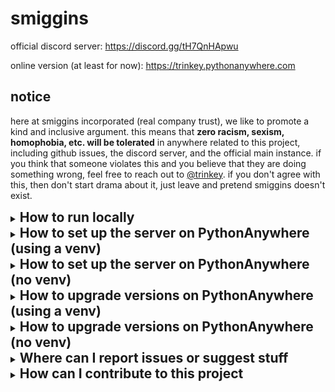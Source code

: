 # smiggins
official discord server: https://discord.gg/tH7QnHApwu

online version (at least for now): https://trinkey.pythonanywhere.com

## notice
here at smiggins incorporated (real company trust), we like to promote a kind
and inclusive argument. this means that **zero racism, sexism, homophobia,
etc. will be tolerated** in anywhere related to this project, including github
issues, the discord server, and the official main instance. if you think that
someone violates this and you believe that they are doing something wrong, feel
free to reach out to [@trinkey](https://github.com/trinkey). if you don't agree
with this, then don't start drama about it, just leave and pretend smiggins
doesn't exist.

<details>
  <summary><h2 style="display: inline">How to run locally</h2></summary>

  1. Clone the github repo or download the files

  2. With python, install the needed libraries
  (`python -m pip install --upgrade -r requirements.txt`,
  or use `py -m ...` on windows)

  3. Create the `_api_keys.py` file:
      ```bash
      touch ~/smiggins/smiggins/backend/_api_keys.py
      echo "auth_key = b'some random text this can be anything'" > ~/smiggins/smiggins/backend/_api_keys.py
      ```
      if you're on Windows then ~~fuck you~~ it's probably easier to do this
      using file explorer
  4. In the folder REPO_BASE/smiggins run the command
  `python3 manage.py migrate` (once again `py ...` for windows)

  5. Then, to start the server, run `python3 manage.py runserver` (`py ...` on
  windows still). If you want to start the server but already have the files,
  just do this step again. When updating versions, repeat step four too assuming
  you don't delete the `_api_keys.py` file, then you'd have to do step three
  again too.
</details>

<details>
  <summary><h2 style="display: inline">
    How to set up the server on PythonAnywhere (using a venv)
  </h2></summary>

  1. Create a venv (the name can be anything). if you already have one feel free
  to skip this step
    ```bash
      # the VENV_NAME can be anything
      mkvirtualenv VENV_NAME --python=/usr/bin/python3.10
      ```

  2. On the webapp setup page, create a new webapp. If you already have one,
  delete it and recreate it if it has a different config. You should click the
  following buttons in this order:
      - Add a new web app
      - Next
      - Manual configuration
      - Python 3.X (it doesn't matter)
      - Next

  3. On the webapp dashboard, in the "Virtualenv" section, you are going to want
  to enter the path to your venv. It should be
  `/home/USERNAME/.virtualenvs/VENV_NAME`.

  4. Click the "Start a console on this virtualenv" button to create a console
  in the venv. Then install needed libraries.
      ```bash
      python -m pip install --upgrade -r requirements.txt
      ```

  5. Clone the github repo
      ```bash
      cd ~
      git clone https://github.com/jerimiah-smiggins/smiggins.git
      # Optional: Change branch
      git switch branch-name
      ```

  6. Open the file at `/var/www/USERNAME_pythonanywhere_com.wgsi.py` and put the
  following python code, replacing "USERNAME" with your PythonAnywhere username:
      ```py
      import os
      import sys

      path = '/home/USERNAME/smiggins/smiggins'
      if path not in sys.path:
          sys.path.append(path)

      os.environ['DJANGO_SETTINGS_MODULE'] = 'smiggins.settings'

      from django.core.wsgi import get_wsgi_application
      application = get_wsgi_application()
      ```

  7. Back on the webapp dashboard, in the "Static Files" section, make an entry
  for `/static/` with the path set to
  `/home/USERNAME/smiggins/smiggins/collected-static`

  8. In the file at `/home/USERNAME/smiggins/smiggins/settings.jsonc`,
  make sure the following settings are set:
      - debug: `False`
  You can configure all of the other settings in this file.

  9. Create the `_api_keys.py` file:
      ```bash
      touch ~/smiggins/smiggins/backend/_api_keys.py
      echo "auth_key = b'some random text this can be anything'" > ~/smiggins/smiggins/backend/_api_keys.py
      ```

  10. In your venv console, run the following commands to create the database
  and setup the static files:
      ```bash
      cd ~/smiggins/smiggins
      python manage.py collectstatic
      python manage.py migrate
      ```
</details>

<details>
  <summary><h2 style="display: inline">
    How to set up the server on PythonAnywhere (no venv)
  </h2></summary>

  1. Create a new webapp using the following settings:
      - Manual configuration
      - Python 3.10

  2. Install and update the required libraries
     ```bash
     python -m pip install --upgrade -r requirements.txt
     ```

  3. Clone the github repo
      ```bash
      cd ~
      git clone https://github.com/jerimiah-smiggins/smiggins.git
      # Optional: Change branch
      git switch branch-name
      ```

  4. Open the file at `/var/www/USERNAME_pythonanywhere_com.wgsi.py` and put the
  following python code, replacing "USERNAME" with your PythonAnywhere username:
      ```py
      import os
      import sys

      path = '/home/USERNAME/smiggins/smiggins'
      if path not in sys.path:
          sys.path.append(path)

      os.environ['DJANGO_SETTINGS_MODULE'] = 'smiggins.settings'

      from django.core.wsgi import get_wsgi_application
      application = get_wsgi_application()
      ```
      This file can be found at the url
      https://www.pythonanywhere.com/user/USERNAME/files/var/www/USERNAME_pythonanywhere_com.wgsi.py

  6. Back on the webapp dashboard, in the "Static Files" section, make an entry
  for `/static/` with the path set to
  `/home/USERNAME/smiggins/smiggins/collected-static`

  8. In the file at `/home/USERNAME/smiggins/smiggins/settings.jsonc`,
  make sure the following settings are set:
      - debug: `False`
  You can configure all of the other settings in this file.

  9. Create the `_api_keys.py` file:
      ```bash
      touch ~/smiggins/smiggins/backend/_api_keys.py
      echo "auth_key = b'some random text this can be anything'" > ~/smiggins/smiggins/backend/_api_keys.py
      ```

  10. In your venv console, run the following commands to create the database
  and setup the static files:
      ```bash
      cd ~/smiggins/smiggins
      python3.10 manage.py collectstatic
      python3.10 manage.py migrate
      ```
</details>

<details>
  <summary><h2 style="display: inline">
    How to upgrade versions on PythonAnywhere (using a venv)
  </h2></summary>

  To clone the newest version, do the following commands in the
  `~/smiggins` folder:
  ```bash
  git stash
  git pull
  git stash pop
  ```

  Then, in the venv console, run these commands in the `~/smiggins/smiggins`
  folder:
  ```bash
  python manage.py collectstatic
  python manage.py migrate
  ```

  Then, just restart the server from the webapp dashboard!
</details>

<details>
  <summary><h2 style="display: inline">
    How to upgrade versions on PythonAnywhere (no venv)
  </h2></summary>

  To clone the newest version, do the following commands in the
  `~/smiggins` folder:
  ```bash
  git stash
  git pull
  git stash pop
  ```

  Then, in the venv console, run these commands in the `~/smiggins/smiggins`
  folder:
  ```bash
  python3.10 manage.py collectstatic
  python3.10 manage.py migrate
  ```

  Then, just restart the server from the webapp dashboard!
</details>

<details>
  <summary><h2 style="display: inline">
    Where can I report issues or suggest stuff
  </h2></summary>

  go to the [issues tab](https://github.com/jerimiah-smiggins/smiggins/issues)
  and make a new issue (make sure you're logged in with github)
</details>

<details>
  <summary><h2 style="display: inline">
    How can I contribute to this project
  </h2></summary>

  if you would like to help tranlate this website, read
  [this file](smiggins/lang/README.md)

  if there is a specific thing you want to do, you can make an issue (if a
  duplicate doesn't already exist).

  once you finish programming you can create a new fork with your code and then
  make a pull request with it.

  anyone who gets contributor access to the repository is decided by
  [@trinkey](https://github.com/trinkey). if you think you are deserving of
  getting it and don't currently have it, let her know.
</details>
